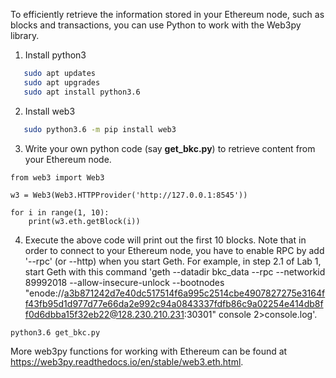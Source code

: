 To efficiently retrieve the information stored in your Ethereum node, such as blocks and transactions, you can use Python to work with the Web3py library. 

1. Install python3 
```bash
   sudo apt updates
   sudo apt upgrades
   sudo apt install python3.6
```
2. Install web3
```bash
   sudo python3.6 -m pip install web3
```

3. Write your own python code (say __get_bkc.py__) to retrieve content from your Ethereum node. 
```
from web3 import Web3

w3 = Web3(Web3.HTTPProvider('http://127.0.0.1:8545'))

for i in range(1, 10):
    print(w3.eth.getBlock(i))
```

4. Execute the above code will print out the first 10 blocks. Note that in order to connect to your Ethereum node, you have to enable RPC by add '--rpc' (or --http) when you start Geth. For example, in step 2.1 of Lab 1, start Geth with this command 'geth --datadir bkc_data --rpc --networkid 89992018 --allow-insecure-unlock --bootnodes "enode://a3b871242d7e40dc517514f6a995c2514cbe4907827275e3164ff43fb95d1d977d77e66da2e992c94a0843337fdfb86c9a02254e414db8ff0d6dbba15f32eb22@128.230.210.231:30301" console 2>console.log'.
```
python3.6 get_bkc.py
```

More web3py functions for working with Ethereum can be found at https://web3py.readthedocs.io/en/stable/web3.eth.html.
